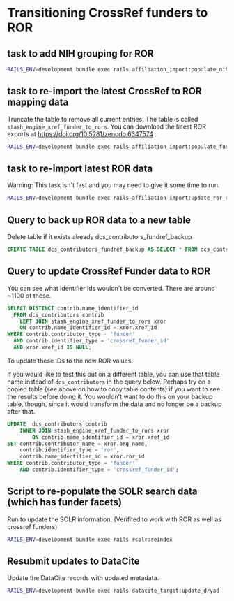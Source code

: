 # Transitioning CrossRef funders to ROR

## task to add NIH grouping for ROR

```bash
RAILS_ENV=development bundle exec rails affiliation_import:populate_nih_ror_group
```

## task to re-import the latest CrossRef to ROR mapping data

Truncate the table to remove all current entries.  The table is called `stash_engine_xref_funder_to_rors`.
You can download the latest ROR exports at https://doi.org/10.5281/zenodo.6347574 .

```bash
RAILS_ENV=development bundle exec rails affiliation_import:populate_funder_ror_mapping /path/to/file
```

## task to re-import latest ROR data

Warning: This task isn't fast and you may need to give it some time to run.

```bash
RAILS_ENV=development bundle exec rails affiliation_import:update_ror_orgs
```

## Query to back up ROR data to a new table

Delete table if it exists already dcs_contributors_fundref_backup

```sql
CREATE TABLE dcs_contributors_fundref_backup AS SELECT * FROM dcs_contributors;
```

## Query to update CrossRef Funder data to ROR

You can see what identifier ids wouldn't be converted.  There are around ~1100 of these.
```sql
SELECT DISTINCT contrib.name_identifier_id
  FROM dcs_contributors contrib
    LEFT JOIN stash_engine_xref_funder_to_rors xror
    ON contrib.name_identifier_id = xror.xref_id
WHERE contrib.contributor_type - 'funder'
  AND contrib.identifier_type = 'crossref_funder_id'
  AND xror.xref_id IS NULL;
```

To update these IDs to the new ROR values.

If you would like to test this out on a different table, you can use that table name instead of
`dcs_contributors` in the query below.  Perhaps try on a copied table (see above on how to copy table contents)
if you  want to see the results before doing it.  You wouldn't want to do this on your backup table, though, since it 
would transform the data and no longer be a backup after that.

```sql
UPDATE	dcs_contributors contrib
	INNER JOIN stash_engine_xref_funder_to_rors xror
		ON contrib.name_identifier_id = xror.xref_id
SET contrib.contributor_name = xror.org_name,
	contrib.identifier_type = 'ror',
	contrib.name_identifier_id = xror.ror_id
WHERE contrib.contributor_type = 'funder'
	AND contrib.identifier_type = 'crossref_funder_id';
```

## Script to re-populate the SOLR search data (which has funder facets)

Run to update the SOLR information. (Verifited to work with ROR as well as crossref funders)
```bash
RAILS_ENV=development bundle exec rails rsolr:reindex
```

## Resubmit updates to DataCite

Update the DataCite records with updated metadata.

```bash
RAILS_ENV=development bundle exec rails datacite_target:update_dryad
```